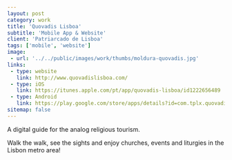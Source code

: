 ```yaml
---
layout: post
category: work
title: 'Quovadis Lisboa'
subtitle: 'Mobile App & Website'
client: 'Patriarcado de Lisboa'
tags: ['mobile', 'website']
image:
 - url: '../../public/images/work/thumbs/moldura-quovadis.jpg'
links:
 - type: website
   link: http://www.quovadislisboa.com/  
 - type: iOS
   link: https://itunes.apple.com/pt/app/quovadis-lisboa/id1222656489
 - type: Android
   link: https://play.google.com/store/apps/details?id=com.tplx.quovadis  
sitemap: false
---
```


A digital guide for the analog religious tourism. 

Walk the walk, see the sights and enjoy churches, events and liturgies in the Lisbon metro area!

